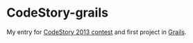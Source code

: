 CodeStory-grails
================

My entry for [CodeStory 2013 contest](http://code-story.net/) and first project in [Grails](http://grails.org/).